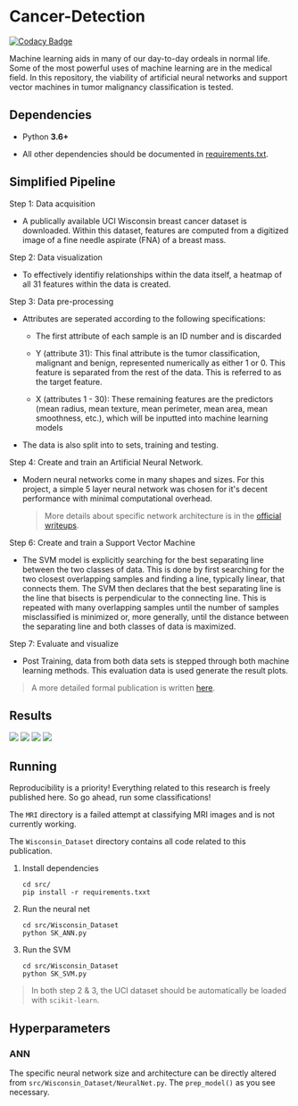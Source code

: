 # Cancer-Detection

[![Codacy Badge](https://api.codacy.com/project/badge/Grade/8612da40ddca464ea8a4a816a2f724a5)](https://app.codacy.com/manual/jarulsamy/Cancer-Detection?utm_source=github.com&utm_medium=referral&utm_content=jarulsamy/Cancer-Detection&utm_campaign=Badge_Grade_Settings)


Machine learning aids in many of our day-to-day ordeals in normal life. Some of the most powerful uses of machine learning are in the medical field. In this repository, the viability of artificial neural networks and support vector machines in tumor malignancy classification is tested.

## Dependencies

-   Python **3.6+**

-   All other dependencies should be documented in [requirements.txt](src/requirements.txt).

## Simplified Pipeline

Step 1: Data acquisition

-   A publically available UCI Wisconsin breast cancer dataset is downloaded. Within this dataset, features are computed from a digitized image of a fine needle aspirate (FNA) of a breast mass.

Step 2: Data visualization

-   To effectively identifiy relationships within the data itself, a heatmap of all 31 features within the data is created.

Step 3: Data pre-processing

-   Attributes are seperated according to the following specifications:

    -   The first attribute of each sample is an ID number and is discarded

    -   Y (attribute 31): This final attribute is the tumor classification, malignant and benign, represented numerically as either 1 or 0. This feature is separated from the rest of the data. This is referred to as the target feature.

    -   X (attributes 1 - 30): These remaining features are the predictors (mean radius, mean texture, mean perimeter, mean area, mean smoothness, etc.), which will be inputted into machine learning models

-   The data is also split into to sets, training and testing.

Step 4: Create and train an Artificial Neural Network.

-   Modern neural networks come in many shapes and sizes. For this project, a simple 5 layer neural network was chosen for it's decent performance with minimal computational overhead.
    > More details about specific network architecture is in the [official writeups](docs/README.md).

Step 6: Create and train a Support Vector Machine

-   The SVM model is explicitly searching for the best separating line between the two classes of data. This is done by first searching for the two closest overlapping samples and finding a line, typically linear, that connects them. The SVM then declares that the best separating line is the line that bisects  is perpendicular to  the connecting line.  This is repeated with many overlapping samples until the number of samples misclassified is minimized or, more generally, until  the  distance  between  the  separating  line  and  both  classes  of  data  is  maximized.

Step 7: Evaluate and visualize

-   Post Training, data from both data sets is stepped through both machine learning methods. This evaluation data is used generate the result plots.

> A more detailed formal publication is written [here](docs/README.pdf).

## Results

<img src="assets/ANN_TEST.png">
<img src="assets/ANN_TRAIN.png">
<img src="assets/SVM_TEST.png">
<img src="assets/SVM_TRAIN.png">

## Running

Reproducibility is a priority! Everything related to this research is freely published here. So go ahead, run some classifications!

The `MRI` directory is a failed attempt at classifying MRI images and is not currently working.

The `Wisconsin_Dataset` directory contains all code related to this publication.

1.  Install dependencies

        cd src/
        pip install -r requirements.txxt

2.  Run the neural net

        cd src/Wisconsin_Dataset
        python SK_ANN.py

3.  Run the SVM

        cd src/Wisconsin_Dataset
        python SK_SVM.py

> In both step 2 & 3, the UCI dataset should be automatically be loaded with `scikit-learn`.

## Hyperparameters

### ANN

The specific neural network size and architecture can be directly altered from `src/Wisconsin_Dataset/NeuralNet.py`. The `prep_model()` as you see necessary.
